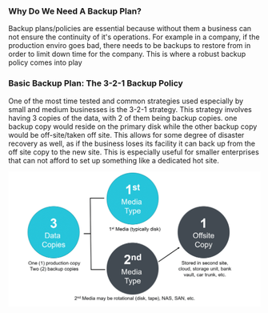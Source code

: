 ### Why Do We Need A Backup Plan?
Backup plans/policies are essential because without them a business can not ensure the continuity of it's operations. For example in a company, if the production enviro goes bad, there needs to be backups to restore from in order to limit down time for the company. This is where a robust backup policy comes into play


### Basic Backup Plan: The 3-2-1 Backup Policy
One of the most time tested and common strategies used especially by small and medium businesses is the 3-2-1 strategy. This strategy involves having 3 copies of the data, with 2 of them being backup copies. one backup copy would reside on the primary disk while the other backup copy would be off-site/taken off site. This allows for some degree of disaster recovery as well, as if the business loses its facility it can back up from the off site copy to the new site. This is especially useful for smaller enterprises that can not afford to set up something like a dedicated hot site. 

![3-2-1](/3-2-1.jpeg)


